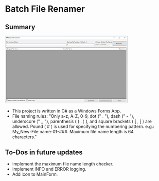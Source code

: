 # Batch File Renamer


## Summary

<img src="screenshot.png" width="80%">

- This project is written in C# as a Windows Forms App.
- File naming rules: "Only a-z, A-Z, 0-9, dot (" . "), dash (" - "), underscore (" _ "), parenthesis ( ( , ) ), and square brackets ( [ , ] ) are allowed. Pound ( # ) is used for specifying the numbering pattern. e.g.: My_New-File.name-01-###. Maximum file name length is 64 characters."


## To-Dos in future updates

- Implement the maximum file name length checker.
- Implement INFO and ERROR logging.
- Add icon to MainForm.